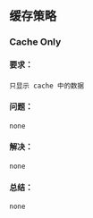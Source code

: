 ## 缓存策略

### Cache Only

#### 要求：
    只显示 cache 中的数据

#### 问题：
    none

#### 解决：
    none

#### 总结：
    none